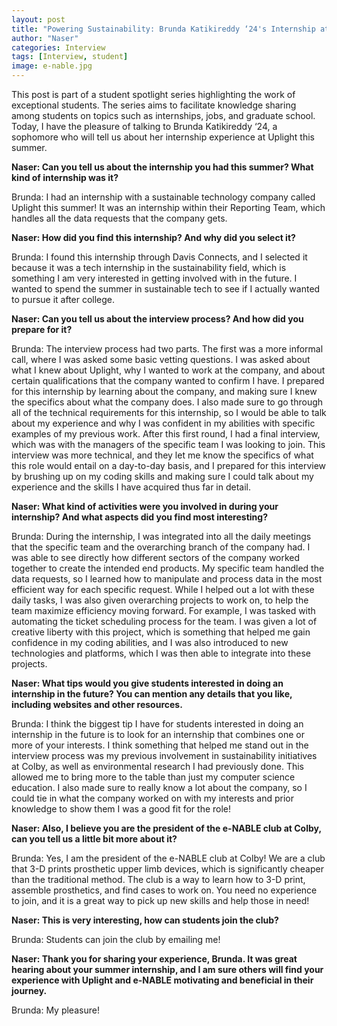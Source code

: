 ```yaml
---
layout: post
title: "Powering Sustainability: Brunda Katikireddy ‘24's Internship at Uplight"
author: "Naser"
categories: Interview
tags: [Interview, student]
image: e-nable.jpg
---
```


This post is part of a student spotlight series highlighting the work of exceptional students.  The series aims to facilitate knowledge sharing among students on topics such as internships, jobs, and graduate school.  Today, I have the pleasure of talking to Brunda Katikireddy ‘24, a sophomore who will tell us about her internship experience at Uplight this summer.

**Naser: Can you tell us about the internship you had this summer?  What kind of internship was it?**


Brunda: I had an internship with a sustainable technology company called Uplight this summer! It was an internship within their Reporting Team, which handles all the data requests that the company gets.


**Naser: How did you find this internship?  And why did you select it?**

Brunda: I found this internship through Davis Connects, and I selected it because it was a tech internship in the sustainability field, which is something I am very interested in getting involved with in the future. I wanted to spend the summer in sustainable tech to see if I actually wanted to pursue it after college.

**Naser: Can you tell us about the interview process?  And how did you prepare for it?**

Brunda: The interview process had two parts. The first was a more informal call, where I was asked some basic vetting questions. I was asked about what I knew about Uplight, why I wanted to work at the company, and about certain qualifications that the company wanted to confirm I have. I prepared for this internship by learning about the company, and making sure I knew the specifics about what the company does. I also made sure to go through all of the technical requirements for this internship, so I would be able to talk about my experience and why I was confident in my abilities with specific examples of my previous work. After this first round, I had a final interview, which was with the managers of the specific team I was looking to join. This interview was more technical, and they let me know the specifics of what this role would entail on a day-to-day basis, and I prepared for this interview by brushing up on my coding skills and making sure I could talk about my experience and the skills I have acquired thus far in detail.


**Naser: What kind of activities were you involved in during your internship?  And what aspects did you find most interesting?**

Brunda: During the internship, I was integrated into all the daily meetings that the specific team and the overarching branch of the company had. I was able to see directly how different sectors of the company worked together to create the intended end products. My specific team handled the data requests, so I learned how to manipulate and process data in the most efficient way for each specific request. While I helped out a lot with these daily tasks, I was also given overarching projects to work on, to help the team maximize efficiency moving forward. For example, I was tasked with automating the ticket scheduling process for the team. I was given a lot of creative liberty with this project, which is something that helped me gain confidence in my coding abilities, and I was also introduced to new technologies and platforms, which I was then able to integrate into these projects.

**Naser: What tips would you give students interested in doing an internship in the future? You can mention any details that you like, including websites and other resources.**

Brunda: I think the biggest tip I have for students interested in doing an internship in the future is to look for an internship that combines one or more of your interests. I think something that helped me stand out in the interview process was my previous involvement in sustainability initiatives at Colby, as well as environmental research I had previously done. This allowed me to bring more to the table than just my computer science education. I also made sure to really know a lot about the company, so I could tie in what the company worked on with my interests and prior knowledge to show them I was a good fit for the role!

**Naser: Also, I believe you are the president of the e-NABLE club at Colby, can you tell us a little bit more about it?**

Brunda: Yes, I am the president of the e-NABLE club at Colby! We are a club that 3-D prints prosthetic upper limb devices, which is significantly cheaper than the traditional method. The club is a way to learn how to 3-D print, assemble prosthetics, and find cases to work on. You need no experience to join, and it is a great way to pick up new skills and help those in need!

**Naser: This is very interesting, how can students join the club?**

Brunda: Students can join the club by emailing me!

**Naser: Thank you for sharing your experience, Brunda.  It was great hearing about your summer internship, and I am sure others will find your experience with Uplight and e-NABLE motivating and beneficial in their journey.**


Brunda: My pleasure!
